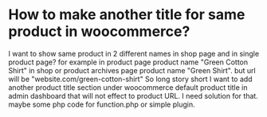 
# How to make another title for same product in woocommerce?

I want to show same product in 2 different names in shop page and in single product page?
for example in product page product name "Green Cotton Shirt" in shop or product archives page product name "Green Shirt". but url will be "website.com/green-cotton-shirt"
So long story short I want to add another product title section under woocommerce default product title in admin dashboard that will not effect to product URL.
I need solution for that. maybe some php code for function.php or simple plugin.

        
